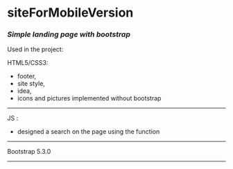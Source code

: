 # siteForMobileVersion

### *Simple landing page with bootstrap*

Used in the project:

HTML5/CSS3: 
+ footer, 
+ site style, 
+ idea, 
+ icons and pictures implemented without bootstrap
---
JS :
+ designed a search on the page using the function
---
Bootstrap 5.3.0

---
